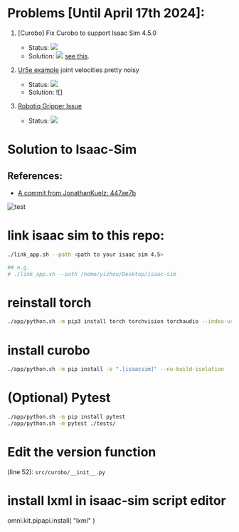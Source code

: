 # Problems [Until April 17th 2024]:

1. [Curobo] Fix Curobo to support Isaac Sim 4.5.0 
    - Status: ![](https://img.shields.io/badge/Fixing%20in%20progress-1A2BE2) 
    - Solution: ![](https://img.shields.io/badge/Can%20walk%20around-8A2BE2) [see this](#solution-to-isaac-sim).

2. [Ur5e example](https://forums.developer.nvidia.com/t/curobo-ur5e-example/308613) joint velocities pretty noisy
    - Status: ![](https://img.shields.io/badge/Under%20examination-9A9B12)
    - Solution: ![]

3. [Robotiq Gripper Issue](https://github.com/isaac-sim/IsaacLab/issues/1600)
    - Status: ![](https://img.shields.io/badge/Closed-112233)  

# Solution to Isaac-Sim

## References:
- [A commit from JonathanKuelz: 447ae7b](https://github.com/NVlabs/curobo/commit/447ae7b777cb156f1c63c731cdb9d604884b2754)

![test](https://img.shields.io/badge/any_text-you_like-blue)

# link isaac sim to this repo:

```bash
./link_app.sh --path <path to your isaac sim 4.5>

## e.g.
# ./link_app.sh --path /home/yizhou/Desktop/isaac-sim
```

# reinstall torch
```bash
./app/python.sh -m pip3 install torch torchvision torchaudio --index-url https://download.pytorch.org/whl/cu126
```

# install curobo
```bash
./app/python.sh -m pip install -e ".[isaacsim]" --no-build-isolation
```

# (Optional) Pytest
```bash
./app/python.sh -m pip install pytest
./app/python.sh -m pytest ./tests/
```
# Edit the version function 

(line 52): `src/curobo/__init__.py`

# install lxml in isaac-sim script editor
omni.kit.pipapi.install(
    "lxml"
)